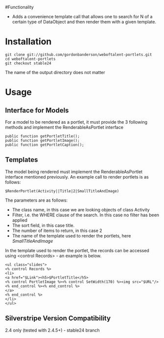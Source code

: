 #Functionality
* Adds a convenience template call that allows one to search for N of a certain type of DataObject and then render them with a given template.

# Installation
    git clone git://github.com/gordonbanderson/weboftalent-portlets.git
    cd weboftalent-portlets
    git checkout stable24

The name of the output directory does not matter

# Usage

## Interface for Models
For a model to be rendered as a portlet, it must provide the 3 following methods and implement the RenderableAsPortlet interface

	public function getPortletTitle();
	public function getPortletImage();
	public function getPortletCaption();


## Templates
The model being rendered must implement the RenderableAsPortlet interface mentioned previously.  An example call to render portlets is as follows:

	$RenderPortlet(Activity||Title|2|SmallTitleAndImage)

The parameters are as follows:

* The class name, in this case we are looking objects of class Activity
* Filter, i.e. the WHERE clause of the search.  In this case no filter has been applied
* The sort field, in this case title.
* The number of items to return, in this case 2
* The name of the template used to render the portlets, here _SmallTitleAndImage_

In the template used to render the portlet, the records can be accessed using &lt;control Records&gt; - an example is below.

	<ul class="slides">
	<% control Records %>
	<li>
	<a href="$Link"><h5>$PortletTitle</h5>
	<% control PortletImage %><% control SetWidth(170) %><img src="$URL"/><% end_control %><% end_control %>
	</a>
	<% end_control %>
	</li>
	</ul>



## Silverstripe Version Compatibility
2.4 only (tested with 2.4.5+) - stable24 branch